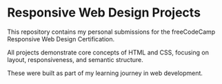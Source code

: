 # Responsive Web Design Projects

This repository contains my personal submissions for the freeCodeCamp Responsive Web Design Certification.

All projects demonstrate core concepts of HTML and CSS, focusing on layout, responsiveness, and semantic structure.

These were built as part of my learning journey in web development.
